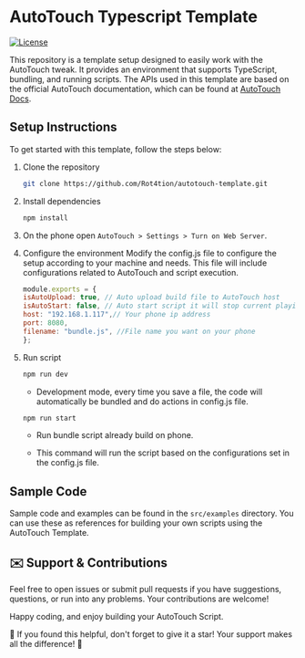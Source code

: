 # AutoTouch Typescript Template

[![License](https://img.shields.io/badge/license-MIT-blue)](https://opensource.org/licenses/MIT)

This repository is a template setup designed to easily work with the AutoTouch tweak. It provides an environment that supports TypeScript, bundling, and running scripts. The APIs used in this template are based on the official AutoTouch documentation, which can be found at [AutoTouch Docs](https://docs.autotouch.net/).

## Setup Instructions

To get started with this template, follow the steps below:

1. Clone the repository

    ```bash
    git clone https://github.com/Rot4tion/autotouch-template.git
    ```

2. Install dependencies

    ```bash
    npm install
    ```

3. On the phone open `AutoTouch > Settings > Turn on Web Server`.

4. Configure the environment
    Modify the config.js file to configure the setup according to your machine and needs. This file will include configurations related to AutoTouch and script execution.

    ```js
    module.exports = {
    isAutoUpload: true, // Auto upload build file to AutoTouch host
    isAutoStart: false, // Auto start script it will stop current playing script and run new build script
    host: "192.168.1.117",// Your phone ip address
    port: 8080,
    filename: "bundle.js", //File name you want on your phone
    };
    ```

5. Run script

    ```bash
    npm run dev
    ```

    - Development mode, every time you save a file, the code will automatically be bundled and do actions in config.js file.

    ```bash
    npm run start
    ```

    - Run bundle script already build on phone.

    - This command will run the script based on the configurations set in the config.js file.

## Sample Code

Sample code and examples can be found in the `src/examples` directory. You can use these as references for building your own scripts using the AutoTouch Template.

## ✉️ Support & Contributions

Feel free to open issues or submit pull requests if you have suggestions, questions, or run into any problems. Your contributions are welcome!

Happy coding, and enjoy building your AutoTouch Script.

💖 If you found this helpful, don't forget to give it a star! Your support makes all the difference! 🌟
